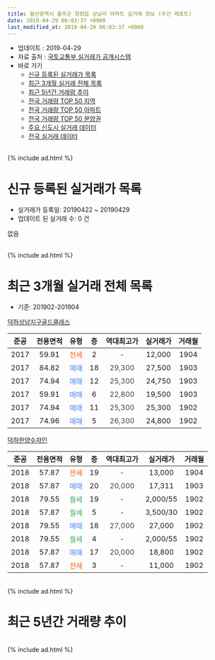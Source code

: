 ```yaml
---
title: 울산광역시 울주군 청량읍 상남리 아파트 실거래 정보 (주간 레포트)
date: 2019-04-29 06:03:37 +0900
last_modified_at: 2019-04-29 06:03:37 +0900
---
```


* 업데이트 : 2019-04-29
* 자료 출처 : [국토교통부 실거래가 공개시스템](http://rt.molit.go.kr)
* 바로 가기
    * [신규 등록된 실거래가 목록](#신규-등록된-실거래가-목록)
    * [최근 3개월 실거래 전체 목록](#최근-3개월-실거래-전체-목록)
    * [최근 5년간 거래량 추이](#최근-5년간-거래량-추이)
    * [전국 거래량 TOP 50 지역](https://inasie.github.io/apt-trade-info/최근-3개월-전국에서-가장-거래가-많이-발생한-지역)
    * [전국 거래량 TOP 50 아파트](https://inasie.github.io/apt-trade-info/최근-3개월-전국에서-가장-거래가-많이-발생한-아파트)
    * [전국 거래량 TOP 50 분양권](https://inasie.github.io/apt-trade-info/최근-3개월-전국에서-가장-거래가-많이-발생한-분양권)
    * [주요 신도시 실거래 데이터](https://inasie.github.io/apt-trade-info/주요-신도시)
    * [전국 실거래 데이터](https://inasie.github.io/apt-trade-info/전국)
<br>
{% include ad.html %}
<br>

# 신규 등록된 실거래가 목록
* 실거래가 등록일: 20190422 ~ 20190429
* 업데이트 된 실거래 수: 0 건

없음

<br>
{% include ad.html %}
<br>

# 최근 3개월 실거래 전체 목록
* 기준: 201902-201904


[덕하상남지구골드클래스](https://search.naver.com/search.naver?query=%EC%9A%B8%EC%82%B0%EA%B4%91%EC%97%AD%EC%8B%9C+%EC%9A%B8%EC%A3%BC%EA%B5%B0+%EC%B2%AD%EB%9F%89%EC%9D%8D+%EC%83%81%EB%82%A8%EB%A6%AC+%EB%8D%95%ED%95%98%EC%83%81%EB%82%A8%EC%A7%80%EA%B5%AC%EA%B3%A8%EB%93%9C%ED%81%B4%EB%9E%98%EC%8A%A4)

|준공|전용면적|유형|층|역대최고가|실거래가|거래월|
|:---:|:---:|:---:|:---:|:---:|:---:|:---:|
|2017|59.91|<span style="color:#ff5a00">전세</span>|2|<span style="color:#444444">-</span>|12,000|1904|
|2017|84.82|<span style="color:#4285f3">매매</span>|18|<span style="color:#444444">29,300</span>|27,500|1903|
|2017|74.94|<span style="color:#4285f3">매매</span>|12|<span style="color:#444444">25,300</span>|24,750|1903|
|2017|59.91|<span style="color:#4285f3">매매</span>|6|<span style="color:#444444">22,800</span>|19,500|1903|
|2017|74.94|<span style="color:#4285f3">매매</span>|11|<span style="color:#444444">25,300</span>|25,300|1902|
|2017|74.96|<span style="color:#4285f3">매매</span>|5|<span style="color:#444444">26,300</span>|24,800|1902|

[덕하한양수자인](https://search.naver.com/search.naver?query=%EC%9A%B8%EC%82%B0%EA%B4%91%EC%97%AD%EC%8B%9C+%EC%9A%B8%EC%A3%BC%EA%B5%B0+%EC%B2%AD%EB%9F%89%EC%9D%8D+%EC%83%81%EB%82%A8%EB%A6%AC+%EB%8D%95%ED%95%98%ED%95%9C%EC%96%91%EC%88%98%EC%9E%90%EC%9D%B8)

|준공|전용면적|유형|층|역대최고가|실거래가|거래월|
|:---:|:---:|:---:|:---:|:---:|:---:|:---:|
|2018|57.87|<span style="color:#ff5a00">전세</span>|19|<span style="color:#444444">-</span>|13,000|1904|
|2018|57.87|<span style="color:#4285f3">매매</span>|20|<span style="color:#444444">20,000</span>|17,311|1903|
|2018|79.55|<span style="color:#34a853">월세</span>|19|<span style="color:#444444">-</span>|2,000/55|1902|
|2018|57.87|<span style="color:#34a853">월세</span>|5|<span style="color:#444444">-</span>|3,500/30|1902|
|2018|79.55|<span style="color:#4285f3">매매</span>|18|<span style="color:#444444">27,000</span>|27,000|1902|
|2018|79.55|<span style="color:#34a853">월세</span>|4|<span style="color:#444444">-</span>|2,000/55|1902|
|2018|57.87|<span style="color:#4285f3">매매</span>|17|<span style="color:#444444">20,000</span>|18,800|1902|
|2018|57.87|<span style="color:#ff5a00">전세</span>|3|<span style="color:#444444">-</span>|11,000|1902|


<br>
{% include ad.html %}
<br>

# 최근 5년간 거래량 추이


<div style="width:100%;">
    <canvas id="deal_progress" height="200"></canvas>
</div>

<script>
new Chart(document.getElementById("deal_progress"), {
    type: 'line',
    data: {
        labels: ['201404','201405','201406','201407','201408','201409','201410','201411','201412','201501','201502','201503','201504','201505','201506','201507','201508','201509','201510','201511','201512','201601','201602','201603','201604','201605','201606','201607','201608','201609','201610','201611','201612','201701','201702','201703','201704','201705','201706','201707','201708','201709','201710','201711','201712','201801','201802','201803','201804','201805','201806','201807','201808','201809','201810','201811','201812','201901','201902','201903','201904'],
        datasets: [{
            label: '매매',
            pointRadius: 1,
            data: [0, 0, 0, 0, 0, 0, 0, 0, 0, 0, 0, 1, 0, 0, 0, 0, 0, 0, 0, 0, 0, 0, 0, 0, 0, 0, 0, 0, 0, 0, 0, 0, 0, 0, 0, 0, 3, 2, 0, 0, 1, 2, 0, 1, 8, 10, 20, 2, 7, 42, 19, 13, 9, 7, 9, 2, 1, 5, 4, 4, 0],
            borderColor: "rgba(255, 201, 14, 1)",
            backgroundColor: "rgba(255, 201, 14, 0.5)",
            fill: false,
            lineTension: 0
        },{
            label: '전월세',
            pointRadius: 1,
            data: [0, 0, 0, 0, 0, 0, 0, 0, 0, 0, 0, 0, 0, 0, 0, 0, 0, 0, 0, 0, 0, 0, 0, 0, 0, 0, 0, 0, 0, 0, 0, 0, 0, 0, 0, 0, 0, 1, 1, 6, 13, 8, 10, 18, 10, 6, 1, 2, 10, 7, 13, 18, 22, 16, 7, 2, 2, 1, 4, 0, 2],
            borderColor: "rgba(0, 141, 185, 1)",
            backgroundColor: "rgba(0, 141, 185, 0.5)",
            fill: false,
            lineTension: 0
        }
        ]
    },
    options: {
        responsive: true,
        title: {
            display: false
        },
        tooltips: {
            mode: 'index',
            intersect: false
        },
        hover: {
            mode: 'nearest',
            intersect: true
        },
        scales: {
            xAxes: [{
                display: true,
                scaleLabel: {
                    display: true,
                    labelString: '년/월'
                }
            }],
            yAxes: [{
                display: true,
                ticks: {
                    suggestedMin: 0,
                },
                scaleLabel: {
                    display: true,
                    labelString: '실거래 수'
                }
            }]
        }
    }
});

</script>


<br>
{% include ad.html %}
<br>

